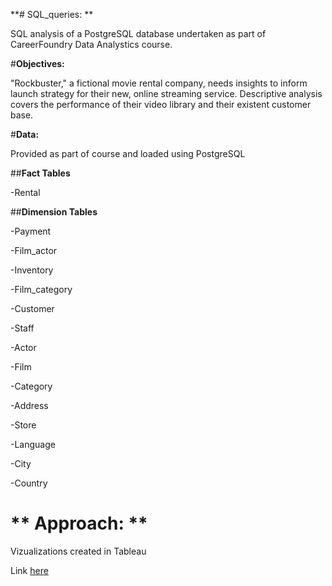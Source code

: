 **# SQL_queries: **

SQL analysis of a PostgreSQL database undertaken as part of CareerFoundry Data Analystics course.  

#**Objectives:**

"Rockbuster," a fictional movie rental company, needs insights to inform launch strategy for their new, online streaming service. Descriptive analysis covers the performance of their video library and their existent customer base.

#**Data:**

Provided as part of course and loaded using PostgreSQL

##**Fact Tables**

-Rental

##**Dimension Tables**

-Payment

-Film_actor

-Inventory

-Film_category

-Customer

-Staff

-Actor

-Film

-Category

-Address

-Store

-Language

-City

-Country

# ** Approach: **

Vizualizations created in Tableau

Link [here](https://public.tableau.com/app/profile/emma1186)


